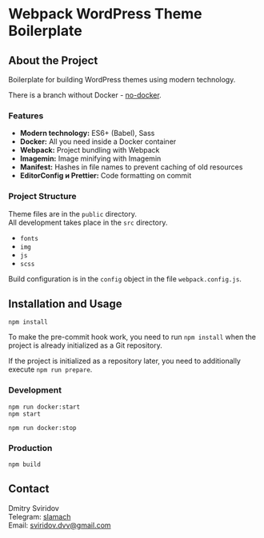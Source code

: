 # Webpack WordPress Theme Boilerplate

## About the Project

Boilerplate for building WordPress themes using modern technology.

There is a branch without Docker - [no-docker](https://github.com/slamach/webpack-wordpress-boilerplate/tree/no-docker).

### Features
- **Modern technology:** ES6+ (Babel), Sass
- **Docker:** All you need inside a Docker container
- **Webpack:** Project bundling with Webpack
- **Imagemin:** Image minifying with Imagemin
- **Manifest:** Hashes in file names to prevent caching of old resources
- **EditorConfig и Prettier:** Code formatting on commit

### Project Structure
Theme files are in the `public` directory.  
All development takes place in the `src` directory.
- `fonts`
- `img`
- `js` 
- `scss`

Build configuration is in the `config` object in the file `webpack.config.js`.

## Installation and Usage
```
npm install
```

To make the pre-commit hook work, you need to run `npm install` when the project is already initialized as a Git repository.

If the project is initialized as a repository later, you need to additionally execute `npm run prepare`.

### Development
```
npm run docker:start
npm start

npm run docker:stop
```

### Production
```
npm build
```

## Contact
Dmitry Sviridov  
Telegram: [slamach](https://t.me/slamach)  
Email: sviridov.dvv@gmail.com
